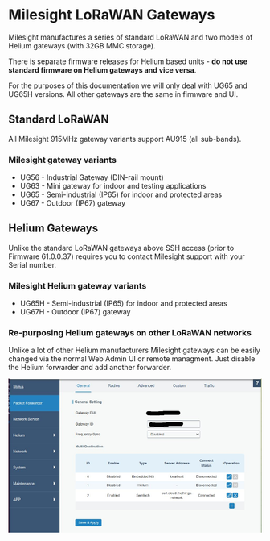 # Milesight LoRaWAN Gateways

Milesight manufactures a series of standard LoRaWAN and two models of Helium gateways (with 32GB MMC storage).

There is separate firmware releases for Helium based units - **do not use standard firmware on Helium gateways and vice versa**.

For the purposes of this documentation we will only deal with UG65 and UG65H versions. All other gateways are the same in firmware and UI.

## Standard LoRaWAN
All Milesight 915MHz gateway variants support AU915 (all sub-bands).

### Milesight gateway variants

- UG56 - Industrial Gateway (DIN-rail mount)
- UG63 - Mini gateway for indoor and testing applications
- UG65 - Semi-industrial (IP65) for indoor and protected areas
- UG67 - Outdoor (IP67) gateway

## Helium Gateways

Unlike the standard LoRaWAN gateways above SSH access (prior to Firmware 61.0.0.37) requires you to contact Milesight support with your Serial number.

### Milesight Helium gateway variants

- UG65H - Semi-industrial (IP65) for indoor and protected areas
- UG67H - Outdoor (IP67) gateway

### Re-purposing Helium gateways on other LoRaWAN networks

Unlike a lot of other Helium manufacturers Milesight gateways can be easily changed via the normal Web Admin UI or remote managment.
Just disable the Helium forwarder and add another forwarder.

![Milesight Forwarder Config!](../assets/images/milesight_forwarder.jpg)
